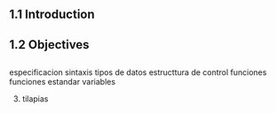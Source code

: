 ## 1.1 Introduction

## 1.2 Objectives

##

especificacion
sintaxis
tipos de datos
estructtura de control
funciones
funciones estandar
variables

3. tilapias
